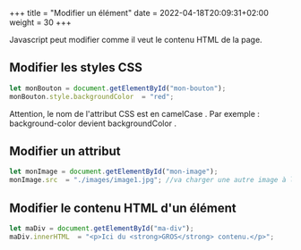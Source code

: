 +++
title = "Modifier un élément"
date =  2022-04-18T20:09:31+02:00
weight = 30
+++

Javascript peut modifier comme il veut le contenu HTML de la page.

## Modifier les styles CSS

```js
let monBouton = document.getElementById("mon-bouton");
monBouton.style.backgroundColor  = "red";
```
Attention, le nom de l'attribut CSS est en camelCase .
Par exemple : background-color devient backgroundColor .

## Modifier un attribut

```js
let monImage = document.getElementById("mon-image");
monImage.src  = "./images/image1.jpg"; //va charger une autre image à la place.
```

## Modifier le contenu HTML d'un élément

```js
let maDiv = document.getElementById("ma-div");
maDiv.innerHTML  = "<p>Ici du <strong>GROS</strong> contenu.</p>"; 
```
